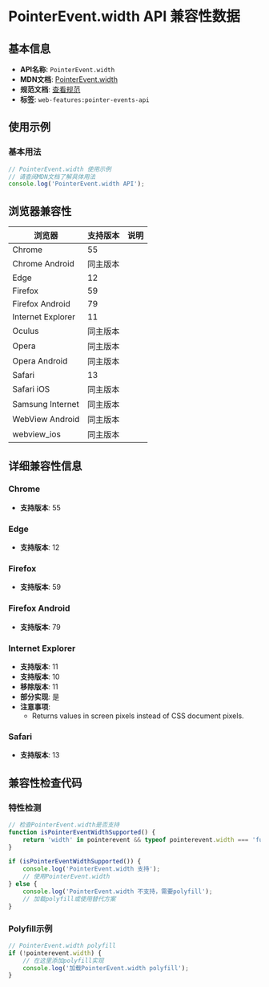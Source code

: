 # PointerEvent.width API 兼容性数据

## 基本信息

- **API名称**: `PointerEvent.width`
- **MDN文档**: [PointerEvent.width](https://developer.mozilla.org/docs/Web/API/PointerEvent/width)
- **规范文档**: [查看规范](https://w3c.github.io/pointerevents/#dom-pointerevent-width)
- **标签**: `web-features:pointer-events-api`

## 使用示例

### 基本用法

```javascript
// PointerEvent.width 使用示例
// 请查阅MDN文档了解具体用法
console.log('PointerEvent.width API');
```

## 浏览器兼容性

| 浏览器 | 支持版本 | 说明 |
|--------|----------|------|
| Chrome | 55 |  |
| Chrome Android | 同主版本 |  |
| Edge | 12 |  |
| Firefox | 59 |  |
| Firefox Android | 79 |  |
| Internet Explorer | 11 |  |
| Oculus | 同主版本 |  |
| Opera | 同主版本 |  |
| Opera Android | 同主版本 |  |
| Safari | 13 |  |
| Safari iOS | 同主版本 |  |
| Samsung Internet | 同主版本 |  |
| WebView Android | 同主版本 |  |
| webview_ios | 同主版本 |  |

## 详细兼容性信息

### Chrome

- **支持版本**: 55

### Edge

- **支持版本**: 12

### Firefox

- **支持版本**: 59

### Firefox Android

- **支持版本**: 79

### Internet Explorer

- **支持版本**: 11
- **支持版本**: 10
- **移除版本**: 11
- **部分实现**: 是
- **注意事项**:
  - Returns values in screen pixels instead of CSS document pixels.

### Safari

- **支持版本**: 13

## 兼容性检查代码

### 特性检测

```javascript
// 检查PointerEvent.width是否支持
function isPointerEventWidthSupported() {
    return 'width' in pointerevent && typeof pointerevent.width === 'function';
}

if (isPointerEventWidthSupported()) {
    console.log('PointerEvent.width 支持');
    // 使用PointerEvent.width
} else {
    console.log('PointerEvent.width 不支持，需要polyfill');
    // 加载polyfill或使用替代方案
}
```

### Polyfill示例

```javascript
// PointerEvent.width polyfill
if (!pointerevent.width) {
    // 在这里添加polyfill实现
    console.log('加载PointerEvent.width polyfill');
}
```

